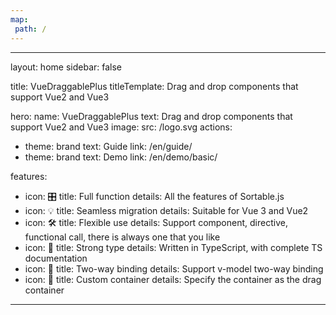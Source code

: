 ```yaml
---
map:
 path: /
---
```

---
layout: home
sidebar: false

title: VueDraggablePlus
titleTemplate: Drag and drop components that support Vue2 and Vue3

hero:
 name: VueDraggablePlus
 text: Drag and drop components that support Vue2 and Vue3
 image:
   src: /logo.svg
 actions:
   - theme: brand
     text: Guide
     link: /en/guide/
   - theme: brand
     text: Demo
     link: /en/demo/basic/

features:
  - icon: 🎛
    title: Full function
    details: All the features of Sortable.js
  - icon: 💡
    title: Seamless migration
    details: Suitable for Vue 3 and Vue2
  - icon: 🛠
    title: Flexible use
    details: Support component, directive, functional call, there is always one that you like
  - icon: 🦾️
    title: Strong type
    details: Written in TypeScript, with complete TS documentation
  - icon: 🔌
    title: Two-way binding
    details: Support v-model two-way binding
  - icon: 🎪
    title: Custom container
    details: Specify the container as the drag container

---


<span/>
